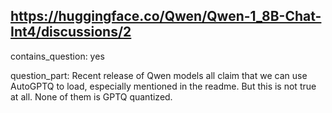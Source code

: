 ## https://huggingface.co/Qwen/Qwen-1_8B-Chat-Int4/discussions/2

contains_question: yes

question_part: Recent release of Qwen models all claim that we can use AutoGPTQ to load, especially mentioned in the readme. But this is not true at all. None of them is GPTQ quantized.